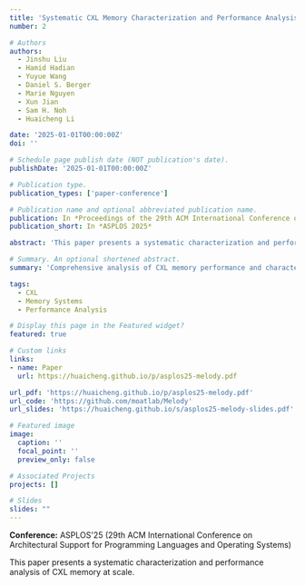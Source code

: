 ```yaml
---
title: 'Systematic CXL Memory Characterization and Performance Analysis at Scale'
number: 2

# Authors
authors:
  - Jinshu Liu
  - Hamid Hadian
  - Yuyue Wang
  - Daniel S. Berger
  - Marie Nguyen
  - Xun Jian
  - Sam H. Noh
  - Huaicheng Li

date: '2025-01-01T00:00:00Z'
doi: ''

# Schedule page publish date (NOT publication's date).
publishDate: '2025-01-01T00:00:00Z'

# Publication type.
publication_types: ['paper-conference']

# Publication name and optional abbreviated publication name.
publication: In *Proceedings of the 29th ACM International Conference on Architectural Support for Programming Languages and Operating Systems (ASPLOS)*
publication_short: In *ASPLOS 2025*

abstract: 'This paper presents a systematic characterization and performance analysis of CXL memory at scale.'

# Summary. An optional shortened abstract.
summary: 'Comprehensive analysis of CXL memory performance and characteristics.'

tags:
  - CXL
  - Memory Systems
  - Performance Analysis

# Display this page in the Featured widget?
featured: true

# Custom links
links:
- name: Paper
  url: https://huaicheng.github.io/p/asplos25-melody.pdf

url_pdf: 'https://huaicheng.github.io/p/asplos25-melody.pdf'
url_code: 'https://github.com/moatlab/Melody'
url_slides: 'https://huaicheng.github.io/s/asplos25-melody-slides.pdf'

# Featured image
image:
  caption: ''
  focal_point: ''
  preview_only: false

# Associated Projects
projects: []

# Slides
slides: ""
---
```


**Conference:** ASPLOS'25 (29th ACM International Conference on Architectural Support for Programming Languages and Operating Systems)

This paper presents a systematic characterization and performance analysis of CXL memory at scale. 